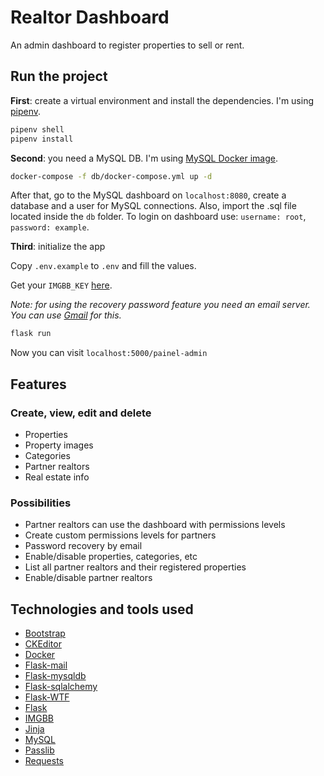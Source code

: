 # Realtor Dashboard

An admin dashboard to register properties to sell or rent.

## Run the project

__First__: create a virtual environment and install the dependencies. I'm using [pipenv](https://pypi.org/project/pipenv/).

```bash
pipenv shell
pipenv install
```

__Second__: you need a MySQL DB. I'm using [MySQL Docker image](https://hub.docker.com/_/mysql).

```bash
docker-compose -f db/docker-compose.yml up -d
```

After that, go to the MySQL dashboard on `localhost:8080`, create a database and a user for MySQL connections.
Also, import the .sql file located inside the `db` folder.
To login on dashboard use: `username: root`, `password: example`.

__Third__: initialize the app

Copy `.env.example` to `.env` and fill the values.

Get your `IMGBB_KEY` [here](https://api.imgbb.com).

_Note: for using the recovery password feature you need an email server. You can use [Gmail](https://developers.google.com/gmail/imap/imap-smtp) for this._

```bash
flask run
```

Now you can visit `localhost:5000/painel-admin`

## Features

### Create, view, edit and delete

- Properties
- Property images
- Categories
- Partner realtors
- Real estate info

### Possibilities

- Partner realtors can use the dashboard with permissions levels
- Create custom permissions levels for partners
- Password recovery by email
- Enable/disable properties, categories, etc
- List all partner realtors and their registered properties
- Enable/disable partner realtors

## Technologies and tools used

- [Bootstrap](https://getbootstrap.com/)
- [CKEditor](https://ckeditor.com/)
- [Docker](https://www.docker.com/)
- [Flask-mail](https://pythonhosted.org/Flask-Mail/)
- [Flask-mysqldb](https://flask-mysqldb.readthedocs.io/en/latest/)
- [Flask-sqlalchemy](https://flask-sqlalchemy.palletsprojects.com/en/2.x/)
- [Flask-WTF](https://flask-wtf.readthedocs.io/en/stable/)
- [Flask](https://flask.palletsprojects.com/en/1.1.x/)
- [IMGBB](https://api.imgbb.com)
- [Jinja](https://jinja.palletsprojects.com/en/2.11.x/)
- [MySQL](https://www.mysql.com/)
- [Passlib](https://passlib.readthedocs.io/en/stable/)
- [Requests](https://docs.python-requests.org/en/master/)
